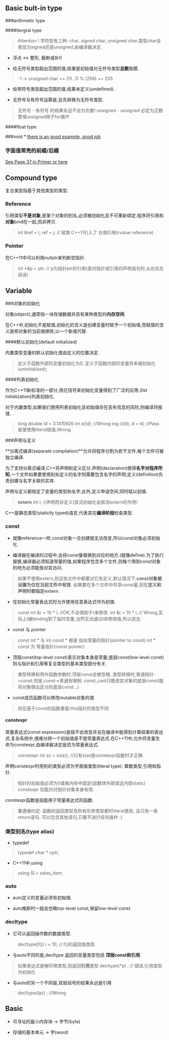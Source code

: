## Basic bult-in type

###arithmetic type

####itergral type

>Attention !
>字符型有三种: char, signed char, unsigned char.类型char会表现为signed还是unsigned,由编译器决定.

* 浮点 <-> 整形, 截断或补0

* 给无符号类型超出范围的值,结果是初始值对无符号类型**总数**取模. 
> -1 -> unsigned char == (11...1) % (256) == 255

* 给带符号类型超出范围的值,结果未定义(undefined).

* 无符号与有符号运算是,会先转换为无符号类型.
> 无符号 - 有符号 的结果永远不会为负数!
> unsigned - unsigned 必定为正数
> 警惕unsigned用于for循环


####float type

###void *
[there is an good example, good job](https://github.com/ThreeCobblers/Paladin/blob/master/blog/C%2B%2B/chap2.md)

### 字面值常亮的前缀/后缀
[See Page 37 in Primer or here](https://github.com/ThreeCobblers/Paladin/blob/master/blog/C%2B%2B/chap2.md)


## Compound type

复合类型指基于其他类型的类型.

### Reference

引用类型**不是对象**,是某个对象的别名,必须被初始化且不可重新绑定.程序将引用和**对象**bind在一起,而非拷贝.
> int &ref = i;
> ref = j; // 赋值
> C++11引入了 右值引用(rvalue reference)

### Pointer

在C++11中可以利用nullptr来判断空指针.
>int *&p = ptr; // p为指针ptr的引用(面对指针或引用的声明语句时,从右往左阅读)

## Variable

###对象的初始化

对象(object),通常指一块存储数据并具有某种类型的**内存空间**.

在C++中,初始化不是赋值,初始化的含义是创建变量时赋予一个初始值,而赋值的含义是把对象的当前值擦除,以一个新值代替.

####默认初始化(default initialized)

内置类型变量的默认初始化值由定义的位置决定.
>定义于函数外部的变量初始化为0;
>定义于函数内部的变量将未被初始化(uninitialized);

####列表初始化

作为C++11新标准的一部分,用花括号来初始化变量得到了广泛的应用.(list initialization)列表初始化.

对于内置类型,如果我们使用列表初始化且初始值存在丢失信息的风险,则编译将报错.
>long double ld = 3.1415926
>int a{ld} ;//Wrong
>ing c(ld), d = ld; //Pass
>直接使用literal赋值,Wrong

###声明与定义

**分离式编译(separate compliation)**允许将程序分割为若干文件,每个文件可被独立编译.

为了支持分离式编译,C++将声明和定义区分.声明(declaration)使得**名字对程序所知**,一个文件如果要使用别处定义的名字则需要包含名字的声明;定义(definition)负责创建与名字关联的实体.

声明与定义都规定了变量的类型和名字;此外,定义申请空间,同时赋以初值.
>**extern** int i; //声明而非定义(显式初始化会抵消extern的作用)

C++是静态类型(staticlly typed)语言,代表其在**编译阶段**检查类型.

### const

* 就像reference一样,const对象一旦创建就无法改变,所以const对象必须初始化.

* 编译器在编译的过程中,会将const量替换到对应的地方.(就像define).为了执行替换,编译器必须知道常量的值,如果程序包含多个文件,则每个用到const对象的地方必须能放对其访问.
> 如果不使用extern,则这些文件中都要对它有定义.默认情况下,**const对象被设置为仅在当前文件中有效**.
> 如果要在多个文件中共享const量,则在**定义和声明时都指定extern**.

* 在初始化常量表达式时允许使用任意表达式作为初值.
> const int &r = 10 * i; //OK,不会借助于r来修改.
> int &t = 10 * i; // Wrong,实际上t被binding到了临时变量,当然无法通过t来修改值,所以违法.

* const 与 pointer
> const int * 与 int const * 都是 指向常量的指针(pointer to const)
> int * const 为 常量指针(const pointer)

* 顶层const(top-level const)表示对象本身是常量;底层const(low-level const)则与指针和引用等复合类型的基本类型部分有关.
> 类型转换和用作函数参数时,顶层const会被忽略.
> 类型转换时,普通指针->const;但是,const->普通有限制.
> const_cast只能改变对象的底层const(能将对象做出区分的底层const...)

* const成员函数可以修改mutable对象的值
> 存在基于const的函数重载:this指针的类型不同


#### constexpr

常量表达式(const expression)是指不会改变并且在编译中能得到计算结果的表达式.复杂系统中,很难分辨一个初始值是不是常量表达式.在C++11中,允许将变量生命为constexpr,由编译器决定是否为常量表达式.
> constexpr int sz = size(); //只有size是constexpr函数时才正确

声明constexpr时用到的类型必须为字面值类型(literal type): 算数类型,引用和指针.
> 指针的初始值必须为0或者内存中固定(函数体外部或这内部static)
> constexpr 仅能对对指针对象本身有效.
								

constexpr函数是指能用于常量表达式的函数.
> 要遵循约定: 函数的返回类型及所有形参类型都时literal类型, 且只有一条return语句.
> 可以包含其他语句,只要不进行任何操作 :(

### 类型别名(type alias)

* typedef 
> typedef char * cptr;

* C++11中,using
> using SI = sales_item;

### auto

* auto定义的变量必须有初始值.

* auto推断时一般会忽略top-level const,保留low-level const.

### decltype

* 它可以返回操作数的数据类型.
> decltype(f()) i = 10; // f()的返回值类型

* 与auto不同的是,decltype 返回的变量类型包括 **顶层const和引用**.
> 如果表达式是解印用类型,则返回**引用**类型
> decltype(*p) ; // 错误,引用类型为初始化

* 与auto的另一个不同是,双层括号的结果永远是引用
> decltype((p)) ; //Wrong

## Basic

* 可寻址的最小内存块 -> 字节(byte)

* 存储的基本单元 -> 字(word)
